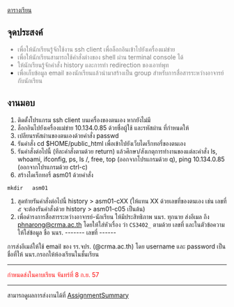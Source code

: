 <a href='https://code.google.com/p/system-programming-cs3402-at-crma/wiki/CourseSchedule2555_2#ตารางเรียน_๒๕๕๗/๒'>ตารางเรียน</a>

## จุดประสงค์ ##
<font color='grey'>
<ul><li>เพื่อให้นักเรียนรู้จักใช้งาน ssh client เพื่อล็อกอินเข้าไปยังเครื่องแม่ข่าย<br>
</li><li>เพื่อให้นักเรียนสามารถใช้คำสั่งต่างของ shell ผ่าน terminal console ได้<br>
</li><li>ให้นักเรียนรู้จักคำสั่ง history และการทำ redirection ของเอาท์พุท<br>
</li><li>เพื่อเก็บข้อมูล email ของนักเรียนแล้วนำมาสร้างเป็น group สำหรับการสื่อสารระหว่างอาจารย์กับนักเรียน<br>
</font></li></ul>

## งานมอบ ##
  1. ติดตั้งโปรแกรม ssh client บนเครื่องของตนเอง หากยังไม่มี
  1. ล็อกอินไปยังเครื่องแม่ข่าย 10.134.0.85 ด้วยชื่อผู้ใช้ และรหัสผ่าน ที่กำหนดให้
  1. เปลียนรหัสผ่านของตนเองด้วยคำสั่ง passwd
  1. รันคำสั่ง cd $HOME/public\_html เพื่อเข้าไปยังเว็บไดเร็กทอรี่ของตนเอง
  1. รันคำสั่งต่อไปนี้ (ทีละคำสั่งตามด้วย return) แล้วศึกษา/สังเกตุการทำงานของแต่ละคำสั่ง ls, whoami, ifconfig, ps, ls  /, free,  top (ออกจากโปรแกรมด้วย q), ping 10.134.0.85 (ออกจากโปรแกรมด้วย ctrl-c)
  1. สร้างไดเร็กทอรี่ asm01 ด้วยคำสั่ง
```
mkdir   asm01
```
  1. สุดท้ายรันคำสั่งต่อไปนี้  history  > asm01-cXX  (ให้แทน XX ด้วยเลขที่ของตนเอง เช่น เลขที่ ๕  จะต้องรันคำสั่งด้วย history > asm01-c05 เป็นต้น)
  1. เพื่อดำรงการสื่อสารระหว่างอาจารย์-นักเรียน ให้มีประสิทธิภาพ นนร. ทุกนาย ส่งอีเมล ถึง  phnarong@crma.ac.th
โดยให้ใส่หัวเรื่อง ว่า `CS3402_` ตามด้วย เลขที่ และในตัวข้อความให้ใส่ข้อมูล  ชื่อ นนร. ------- เลขที่ ------

การส่งอีเมล์ให้ใช้ email ของ รร.จปร. (@crma.ac.th) โดย username และ password เป็นชื่อที่ให้ นนร.กรอกให้ห้องเรียนในชั้นเรียน

---

<font color='red'>กำหนดส่งในคาบเรียน จันทร์ที่ 8 ก.ย. 57</font>

---


สามารถดูผลการส่งงานได้ที่ [AssignmentSummary](AssignmentSummary.md)